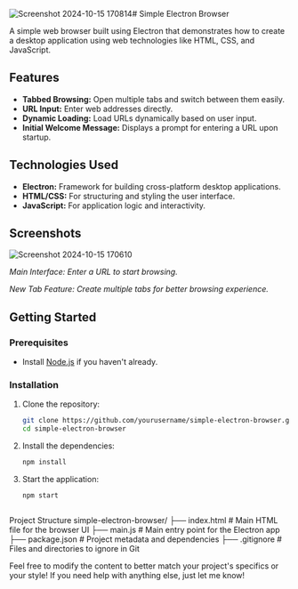 ![Screenshot 2024-10-15 170814](https://github.com/user-attachments/assets/c9985298-fa7f-4a2b-935e-c47e90643340)# Simple Electron Browser

A simple web browser built using Electron that demonstrates how to create a desktop application using web technologies like HTML, CSS, and JavaScript.

## Features

- **Tabbed Browsing:** Open multiple tabs and switch between them easily.
- **URL Input:** Enter web addresses directly.
- **Dynamic Loading:** Load URLs dynamically based on user input.
- **Initial Welcome Message:** Displays a prompt for entering a URL upon startup.

## Technologies Used

- **Electron:** Framework for building cross-platform desktop applications.
- **HTML/CSS:** For structuring and styling the user interface.
- **JavaScript:** For application logic and interactivity.

## Screenshots
![Screenshot 2024-10-15 170610](https://github.com/user-attachments/assets/9c5249a5-b852-4e8f-8686-7222374ae868)

 *Main Interface: Enter a URL to start browsing.*
 
 *New Tab Feature: Create multiple tabs for better browsing experience.*

## Getting Started
 
### Prerequisites

- Install [Node.js](https://nodejs.org/) if you haven't already.

### Installation

1. Clone the repository:
   ```bash
   git clone https://github.com/yourusername/simple-electron-browser.git
   cd simple-electron-browser
   
2. Install the dependencies:
   ```bash
   npm install

3. Start the application:
   ```bash
   npm start



Project Structure
simple-electron-browser/
├── index.html          # Main HTML file for the browser UI
├── main.js             # Main entry point for the Electron app
├── package.json        # Project metadata and dependencies
├── .gitignore          # Files and directories to ignore in Git

Feel free to modify the content to better match your project's specifics or your style! If you need help with anything else, just let me know!



